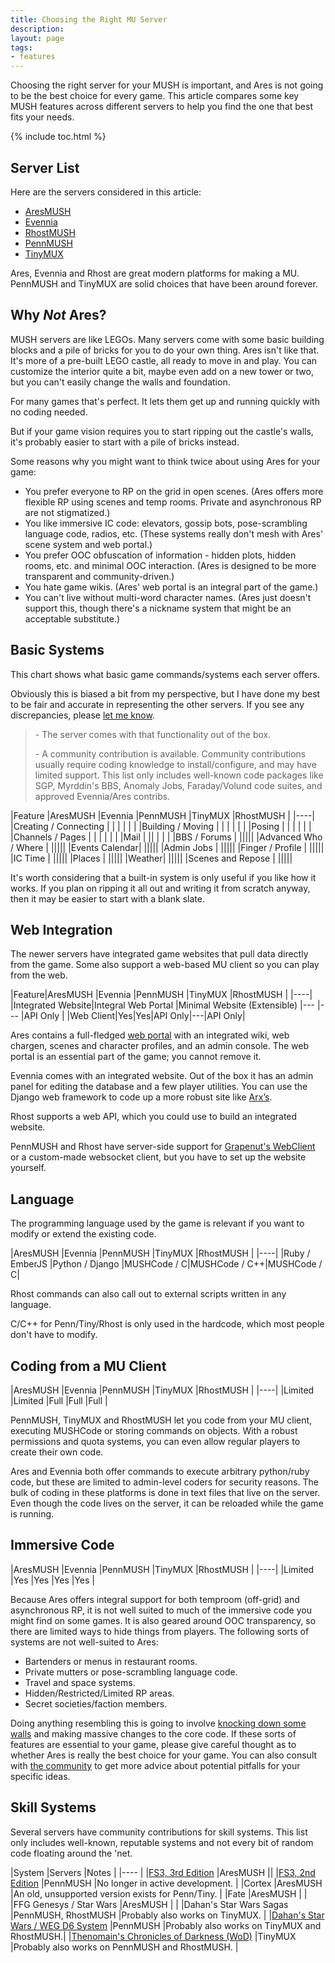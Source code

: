 ```yaml
---
title: Choosing the Right MU Server
description: 
layout: page
tags:
- features
---
```


Choosing the right server for your MUSH is important, and Ares is not going to be the best choice for every game.  This article compares some key MUSH features across different servers to help you find the one that best fits your needs.

{% include toc.html %}

## Server List

Here are the servers considered in this article:

* [AresMUSH](http://www.aresmush.com)
* [Evennia](http://www.evennia.com)
* [RhostMUSH](https://github.com/RhostMUSH/trunk)
* [PennMUSH](http://www.pennmush.org)
* [TinyMUX](http://www.tinymux.org/)

Ares, Evennia and Rhost are great modern platforms for making a MU. PennMUSH and TinyMUX are solid choices that have been around forever.

<a name="lego"></a>

## Why *Not* Ares?

MUSH servers are like LEGOs. Many servers come with some basic building blocks and a pile of bricks for you to do your own thing. Ares isn't like that. It's more of a pre-built LEGO castle, all ready to move in and play. You can customize the interior quite a bit, maybe even add on a new tower or two, but you can't easily change the walls and foundation. 

For many games that's perfect. It lets them get up and running quickly with no coding needed.

But if your game vision requires you to start ripping out the castle's walls, it's probably easier to start with a pile of bricks instead.

Some reasons why you might want to think twice about using Ares for your game:

* You prefer everyone to RP on the grid in open scenes. (Ares offers more flexible RP using scenes and temp rooms. Private and asynchronous RP are not stigmatized.)
* You like immersive IC code: elevators, gossip bots, pose-scrambling language code, radios, etc. (These systems really don't mesh with Ares' scene system and web portal.)
* You prefer OOC obfuscation of information - hidden plots, hidden rooms, etc. and minimal OOC interaction. (Ares is designed to be more transparent and community-driven.)
* You hate game wikis.  (Ares' web portal is an integral part of the game.)
* You can't live without multi-word character names. (Ares just doesn't support this, though there's a nickname system that might be an acceptable substitute.)

## Basic Systems

This chart shows what basic game commands/systems each server offers.  

Obviously this is biased a bit from my perspective, but I have done my best to be fair and accurate in representing the other servers.  If you see any discrepancies, please [let me know](/feedback.html).

> <i class="fa fa-check-square"></i> - The server comes with that functionality out of the box.
> 
> <i class="fa fa-user"></i> - A community contribution is available.  Community contributions usually require coding knowledge to install/configure, and may have limited support.  This list only includes well-known code packages like SGP, Myrddin's BBS, Anomaly Jobs, Faraday/Volund code suites, and approved Evennia/Ares contribs.


|Feature |AresMUSH |Evennia |PennMUSH |TinyMUX |RhostMUSH |
|----|
|Creating / Connecting |<i class="fa fa-check-square"></i> |<i class="fa fa-check-square"></i> |<i class="fa fa-check-square"></i> |<i class="fa fa-check-square"></i> |<i class="fa fa-check-square"></i> |
|Building / Moving |<i class="fa fa-check-square"></i> |<i class="fa fa-check-square"></i> |<i class="fa fa-check-square"></i> |<i class="fa fa-check-square"></i> |<i class="fa fa-check-square"></i> |
|Posing |<i class="fa fa-check-square"></i> | <i class="fa fa-check-square"></i> |<i class="fa fa-check-square"></i> |<i class="fa fa-check-square"></i> |<i class="fa fa-check-square"></i> |
|Channels / Pages |<i class="fa fa-check-square"></i> | <i class="fa fa-check-square"></i> |<i class="fa fa-check-square"></i> |<i class="fa fa-check-square"></i> |<i class="fa fa-check-square"></i> |
|Mail |<i class="fa fa-check-square"></i> |<i class="fa fa-user"></i>|<i class="fa fa-check-square"></i> |<i class="fa fa-check-square"></i> |<i class="fa fa-check-square"></i> |
|BBS / Forums |<i class="fa fa-check-square"></i> |<i class="fa fa-user"></i>|<i class="fa fa-user"></i>|<i class="fa fa-user"></i>|<i class="fa fa-check-square"></i>|
|Advanced Who / Where |<i class="fa fa-check-square"></i> ||<i class="fa fa-user"></i>|<i class="fa fa-user"></i>|<i class="fa fa-user"></i>|
|Events Calendar|<i class="fa fa-check-square"></i> ||<i class="fa fa-user"></i>|<i class="fa fa-user"></i>||
|Admin Jobs |<i class="fa fa-check-square"></i> ||<i class="fa fa-user"></i>|<i class="fa fa-user"></i>|<i class="fa fa-user"></i>|
|Finger / Profile |<i class="fa fa-check-square"></i> ||<i class="fa fa-user"></i>|<i class="fa fa-user"></i>|<i class="fa fa-user"></i>|
|IC Time |<i class="fa fa-check-square"></i> |<i class="fa fa-check-square"></i>|<i class="fa fa-user"></i>|<i class="fa fa-user"></i>|<i class="fa fa-user"></i>|
|Places |<i class="fa fa-check-square"></i> ||<i class="fa fa-user"></i>|<i class="fa fa-user"></i>|<i class="fa fa-user"></i>|
|Weather|<i class="fa fa-check-square"></i> ||<i class="fa fa-user"></i>|<i class="fa fa-user"></i>||
|Scenes and Repose |<i class="fa fa-check-square"></i> ||<i class="fa fa-user"></i>|<i class="fa fa-user"></i>|<i class="fa fa-user"></i>|

It's worth considering that a built-in system is only useful if you like how it works.  If you plan on ripping it all out and writing it from scratch anyway, then it may be easier to start with a blank slate.

## Web Integration

The newer servers have integrated game websites that pull data directly from the game.  Some also support a web-based MU client so you can play from the web.

|Feature|AresMUSH |Evennia |PennMUSH |TinyMUX |RhostMUSH |
|----|
|Integrated Website|Integral Web Portal |Minimal Website (Extensible) |--- |--- |API Only |
|Web Client|Yes|Yes|API Only|---|API Only|

Ares contains a full-fledged [web portal](https://aresmush.com/web-portal/) with an integrated wiki, web chargen, scenes and character profiles, and an admin console. The web portal is an essential part of the game; you cannot remove it.

Evennia comes with an integrated website.  Out of the box it has an admin panel for editing the database and a few player utilities.  You can use the Django web framework to code up a more robust site like [Arx’s](http://play.arxmush.org/).

Rhost supports a web API, which you could use to build an integrated website.  

PennMUSH and Rhost have server-side support for [Grapenut's WebClient](https://github.com/grapenut/websockclient) or a custom-made websocket client, but you have to set up the website yourself.

## Language

The programming language used by the game is relevant if you want to modify or extend the existing code.

|AresMUSH |Evennia |PennMUSH |TinyMUX |RhostMUSH |
|----|
|Ruby / EmberJS |Python / Django |MUSHCode / C|MUSHCode / C++|MUSHCode / C|

Rhost commands can also call out to external scripts written in any language.

C/C++ for Penn/Tiny/Rhost is only used in the hardcode, which most people don't have to modify.

## Coding from a MU Client

|AresMUSH |Evennia |PennMUSH |TinyMUX |RhostMUSH |
|----|
|Limited |Limited |Full |Full |Full |

PennMUSH, TinyMUX and RhostMUSH let you code from your MU client, executing MUSHCode or storing commands on objects.  With a robust permissions and quota systems, you can even allow regular players to create their own code.

Ares and Evennia both offer commands to execute arbitrary python/ruby code, but these are limited to admin-level coders for security reasons.  The bulk of coding in these platforms is done in text files that live on the server.  Even though the code lives on the server, it can be reloaded while the game is running.

## Immersive Code

|AresMUSH |Evennia |PennMUSH |TinyMUX |RhostMUSH |
|----|
|Limited |Yes |Yes |Yes |Yes |

Because Ares offers integral support for both temproom (off-grid) and asynchronous RP, it is not well suited to much of the immersive code you might find on some games. It is also geared around OOC transparency, so there are limited ways to hide things from players. The following sorts of systems are not well-suited to Ares:

* Bartenders or menus in restaurant rooms.
* Private mutters or pose-scrambling language code.
* Travel and space systems.
* Hidden/Restricted/Limited RP areas.
* Secret societies/faction members.

Doing anything resembling this is going to involve [knocking down some walls](#lego) and making massive changes to the core code. If these sorts of features are essential to your game, please give careful thought as to whether Ares is really the best choice for your game. You can also consult with [the community]({{site.baseurl}}/feedback.html) to get more advice about potential pitfalls for your specific ideas.

## Skill Systems

Several servers have community contributions for skill systems.  This list only includes well-known, reputable systems and not every bit of random code floating around the 'net.

|System |Servers |Notes |
|---- |
|[FS3, 3rd Edition](/fs3/fs3-3) |AresMUSH ||
|[FS3, 2nd Edition](http://lynnfaraday.github.io/MUSH/) |PennMUSH |No longer in active development. |
|Cortex |AresMUSH |An old, unsupported version exists for Penn/Tiny. |
|Fate |AresMUSH | |
|FFG Genesys / Star Wars |AresMUSH | |
|Dahan's Star Wars Sagas |PennMUSH, RhostMUSH |Probably also works on TinyMUX. |
|[Dahan's Star Wars / WEG D6 System](http://www.mushcode.com/File/Dahans-D6-Skills) |PennMUSH |Probably also works on TinyMUX and RhostMUSH.|
|[Thenomain's Chronicles of Darkness (WoD)](https://github.com/thenomain/GMCCG/) |TinyMUX |Probably also works on PennMUSH and RhostMUSH. |

